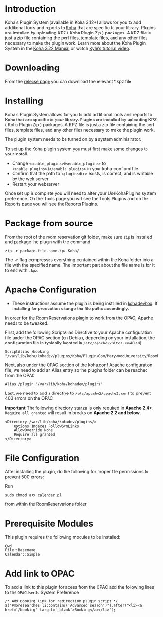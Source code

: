 # Introduction

Koha's Plugin System (available in Koha 3.12+) allows for you to add additional tools and reports to [Koha](http://koha-community.org) that are specific to your library. Plugins are installed by uploading KPZ ( Koha Plugin Zip ) packages. A KPZ file is just a zip file containing the perl files, template files, and any other files necessary to make the plugin work. Learn more about the Koha Plugin System in the [Koha 3.22 Manual](http://manual.koha-community.org/3.22/en/pluginsystem.html) or watch [Kyle's tutorial video](http://bywatersolutions.com/2013/01/23/koha-plugin-system-coming-soon/).

# Downloading

From the [release page](https://github.com/bywatersolutions/koha-plugin-kitchen-sink/releases) you can download the relevant *.kpz file

# Installing

Koha's Plugin System allows for you to add additional tools and reports to Koha that are specific to your library. Plugins are installed by uploading KPZ ( Koha Plugin Zip ) packages. A KPZ file is just a zip file containing the perl files, template files, and any other files necessary to make the plugin work.

The plugin system needs to be turned on by a system administrator.

To set up the Koha plugin system you must first make some changes to your install.

* Change `<enable_plugins>0<enable_plugins>` to `<enable_plugins>1</enable_plugins>` in your koha-conf.xml file
* Confirm that the path to `<pluginsdir>` exists, is correct, and is writable by the web server
* Restart your webserver

Once set up is complete you will need to alter your UseKohaPlugins system preference. On the Tools page you will see the Tools Plugins and on the Reports page you will see the Reports Plugins.

# Package from source

From the root of the room reservation git folder, make sure `zip` is installed and package the plugin with the command

    zip -r package-file-name.kpz Koha/

The `-r` flag compresses everything contained within the Koha folder into a file with the specified name. The important part about the file name is for it to end with `.kpz`.

# Apache Configuration

* These instructions assume the plugin is being installed in [kohadevbox](https://github.com/digibib/kohadevbox). If installing for production change the file paths accordingly.

In order for the Room Reservations plugin to work from the OPAC, Apache needs to be tweaked.

First, add the following ScriptAlias Directive to your Apache configuration file under the OPAC section (on Debian, depending on your installation, the configuration file is typically located in `/etc/apache2/sites-enabled`)

    ScriptAlias /booking "/var/lib/koha/kohadev/plugins/Koha/Plugin/Com/MarywoodUniversity/RoomReservations/opac/calendar.pl"

Next, also under the OPAC section of the koha.conf Apache configuration file, we need to add an Alias entry so the plugins folder can be reached from the OPAC

    Alias /plugin "/var/lib/koha/kohadev/plugins"

Last, we need to add a directive to `/etc/apache2/apache2.conf` to prevent 403 errors on the OPAC
    
**Important**
The following directory stanza is only required in **Apache 2.4+**. `Require all granted` will result in breaks on **Apache 2.2 and below**.
    
    <Directory /var/lib/koha/kohadev/plugins/>
        Options Indexes FollowSymLinks
        AllowOverride None
        Require all granted
    </Directory>

# File Configuration

After installing the plugin, do the following for proper file permissions to prevent 500 errors:

Run

    sudo chmod a+x calendar.pl

from within the RoomReservations folder

# Prerequisite Modules

This plugin requires the following modules to be installed:

    Cwd
    File::Basename
    Calendar::Simple

# Add link to OPAC

To add a link to this plugin for acess from the OPAC add the following lines to the `OPACUserJs` System Preference

    /* Add Booking link for redirection plugin script */
    $("#moresearches li:contains('Advanced search')").after("<li><a href='/booking' target='_blank'>Booking</a></li>");